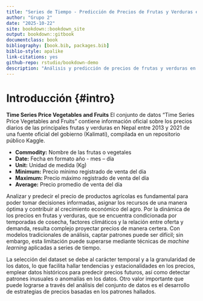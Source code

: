 ```yaml
---
title: "Series de Tiempo - Predicción de Precios de Frutas y Verduras en Nepal"
author: "Grupo 2"
date: "2025-10-22"
site: bookdown::bookdown_site
output: bookdown::gitbook
documentclass: book
bibliography: [book.bib, packages.bib]
biblio-style: apalike
link-citations: yes
github-repo: rstudio/bookdown-demo
description: "Análisis y predicción de precios de frutas y verduras en Nepal usando técnicas de series de tiempo y machine learning."
---
```


# Introducción {#intro}

**Time Series Price Vegetables and Fruits**
El conjunto de datos “Time Series Price Vegetables and Fruits” contiene información oficial sobre los precios diarios de las principales frutas y verduras en Nepal entre 2013 y 2021 de una fuente oficial del gobierno (Kalimati), compilada en un repositorio público Kaggle.

* **Commodity:** Nombre de las frutas o vegetales
* **Date:** Fecha en formato año - mes – día
* **Unit:** Unidad de medida (Kg)
* **Minimum:** Precio mínimo registrado de venta del día
* **Maximum:** Precio máximo registrado de venta del día
* **Average:** Precio promedio de venta del día


Analizar y predecir el precio de productos agrícolas es fundamental para poder tomar decisiones informadas, asignar los recursos de una manera óptima y contribuir al crecimiento económico del agro. Por la dinámica de los precios en frutas y verduras, que se encuentra condicionada por temporadas de cosecha, factores climáticos y la relación entre oferta y demanda, resulta complejo proyectar precios de manera certera. Con modelos tradicionales de análisis, captar patrones puede ser difícil; sin embargo, esta limitación puede superarse mediante técnicas de *machine learning* aplicadas a series de tiempo.

La selección del dataset se debe al carácter temporal y a la granularidad de los datos, lo que facilita hallar tendencias y estacionalidades en los precios, emplear datos históricos para predecir precios futuros, así como detectar patrones inusuales o anomalías en los datos. Otro valor importante que puede lograrse a través del análisis del conjunto de datos es el desarrollo de estrategias de precios basadas en los patrones hallados.


